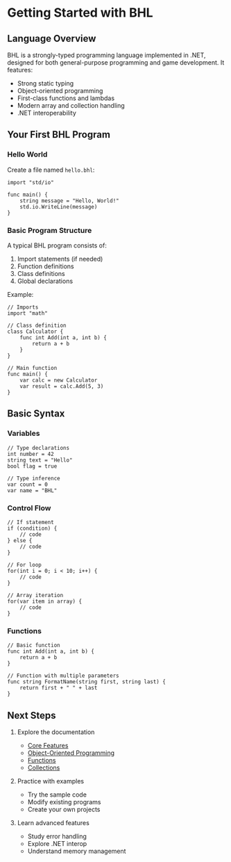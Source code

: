 # Getting Started with BHL

## Language Overview

BHL is a strongly-typed programming language implemented in .NET, designed for both general-purpose programming and game development. It features:

- Strong static typing
- Object-oriented programming
- First-class functions and lambdas
- Modern array and collection handling
- .NET interoperability

## Your First BHL Program

### Hello World

Create a file named `hello.bhl`:

```bhl
import "std/io"

func main() {
    string message = "Hello, World!"
    std.io.WriteLine(message)
}
```

### Basic Program Structure

A typical BHL program consists of:

1. Import statements (if needed)
2. Function definitions
3. Class definitions
4. Global declarations

Example:
```bhl
// Imports
import "math"

// Class definition
class Calculator {
    func int Add(int a, int b) {
        return a + b
    }
}

// Main function
func main() {
    var calc = new Calculator
    var result = calc.Add(5, 3)
}
```

## Basic Syntax

### Variables

```bhl
// Type declarations
int number = 42
string text = "Hello"
bool flag = true

// Type inference
var count = 0
var name = "BHL"
```

### Control Flow

```bhl
// If statement
if (condition) {
    // code
} else {
    // code
}

// For loop
for(int i = 0; i < 10; i++) {
    // code
}

// Array iteration
for(var item in array) {
    // code
}
```

### Functions

```bhl
// Basic function
func int Add(int a, int b) {
    return a + b
}

// Function with multiple parameters
func string FormatName(string first, string last) {
    return first + " " + last
}
```

## Next Steps

1. Explore the documentation
   - [Core Features](core-features.md)
   - [Object-Oriented Programming](oop.md)
   - [Functions](functions.md)
   - [Collections](collections.md)

2. Practice with examples
   - Try the sample code
   - Modify existing programs
   - Create your own projects

3. Learn advanced features
   - Study error handling
   - Explore .NET interop
   - Understand memory management
